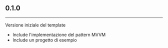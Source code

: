 ## 0.1.0

----

Versione iniziale del template

- Include l'implementazione del pattern MVVM
- Include un progetto di esempio